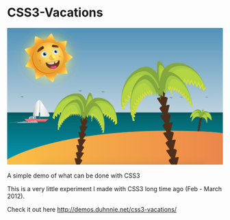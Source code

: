 # CSS3-Vacations

![alt text](screenshot/img.png "CSS3 Vacations")

A simple demo of what can be done with CSS3

This is a very little experiment I made with CSS3 long time ago (Feb - March 2012).

Check it out here http://demos.duhnnie.net/css3-vacations/
